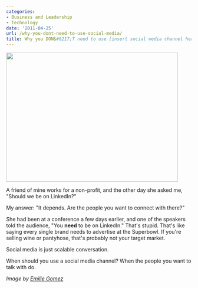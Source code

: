 ```yaml
---
categories:
- Business and Leadership
- Technology
date: '2011-04-25'
url: /why-you-dont-need-to-use-social-media/
title: Why you DON&#8217;T need to use [insert social media channel here]
---
```


<img src="https://gomakethings.com/wp-content/uploads/2011/04/Social-Media-Marketing.jpg" alt="" title="Social-Media-Marketing" width="466" height="350" class="aligncenter size-medium wp-image-527" />

A friend of mine works for a non-profit, and the other day she asked me, "Should we be on LinkedIn?"

My answer: "It depends. Are the people you want to connect with there?"

She had been at a conference a few days earlier, and one of the speakers told the audience, "You <strong>need</strong> to be on LinkedIn." That's stupid. That's like saying every single brand needs to advertise at the Superbowl. If you're selling wine or pantyhose, that's probably not your target market.

Social media is just scalable conversation.

When should you use a social media channel? When the people you want to talk with do.

<em>Image by <a href="http://www.flickr.com/photos/eogez/5433018260/">Emilie Gomez</a></em>